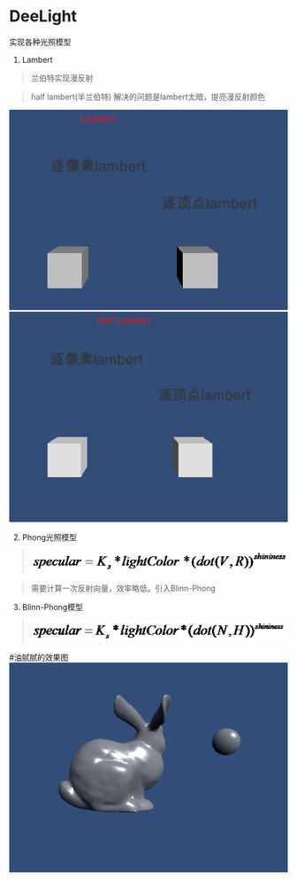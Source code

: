 # DeeLight
实现各种光照模型

1. Lambert
> 兰伯特实现漫反射

> half lambert(半兰伯特)
> 解决的问题是lambert太暗，提亮漫反射颜色 

![image](https://github.com/OgreDee/DeeLight/blob/master/Pic/Lambert.png)
![image](https://github.com/OgreDee/DeeLight/blob/master/Pic/Half_Lambert.png)

2. Phong光照模型
> ![image](https://github.com/OgreDee/DeeLight/blob/master/Pic/Phong%20Model.png)

> 需要计算一次反射向量，效率略低，引入Blinn-Phong

3. Blinn-Phong模型
> ![image](https://github.com/OgreDee/DeeLight/blob/master/Pic/Blinn_Phong%20Model.png)

#油腻腻的效果图
![image](https://github.com/OgreDee/DeeLight/blob/master/Pic/Blinn-Phong.png)
